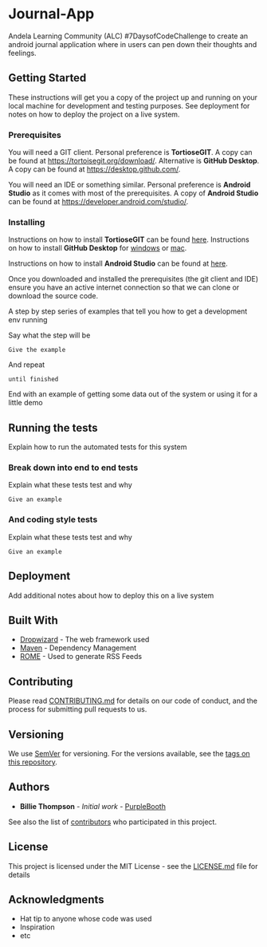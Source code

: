 # Journal-App
Andela Learning Community (ALC) #7DaysofCodeChallenge to create an android journal application where in users can pen down their thoughts and feelings. 


## Getting Started

These instructions will get you a copy of the project up and running on your local machine for development and testing purposes. See deployment for notes on how to deploy the project on a live system.

### Prerequisites

You will need a GIT client. 
Personal preference is **TortioseGIT**. A copy can be found at https://tortoisegit.org/download/.
Alternative is **GitHub Desktop**. A copy can be found at https://desktop.github.com/.

You will need an IDE or something similar. Personal preference is **Android Studio** as it comes with most of the prerequisites.
A copy of **Android Studio** can be found at https://developer.android.com/studio/.

### Installing

Instructions on how to install **TortioseGIT** can be found [here](https://tortoisegit.org/docs/tortoisegit/tgit-intro-install.html).
Instructions on how to install **GitHub Desktop** for [windows](https://help.github.com/desktop/guides/getting-started-with-github-desktop/installing-github-desktop/) or [mac](https://help.github.com/desktop/guides/getting-started-with-github-desktop/installing-github-desktop/#platform-mac).

Instructions on how to install **Android Studio** can be found at [here](https://developer.android.com/studio/install).

Once you downloaded and installed the prerequisites (the git client and IDE) ensure you have an active internet connection so that we can clone or download the source code.

A step by step series of examples that tell you how to get a development env running

Say what the step will be

```
Give the example
```

And repeat

```
until finished
```

End with an example of getting some data out of the system or using it for a little demo

## Running the tests

Explain how to run the automated tests for this system

### Break down into end to end tests

Explain what these tests test and why

```
Give an example
```

### And coding style tests

Explain what these tests test and why

```
Give an example
```

## Deployment

Add additional notes about how to deploy this on a live system

## Built With

* [Dropwizard](http://www.dropwizard.io/1.0.2/docs/) - The web framework used
* [Maven](https://maven.apache.org/) - Dependency Management
* [ROME](https://rometools.github.io/rome/) - Used to generate RSS Feeds

## Contributing

Please read [CONTRIBUTING.md](https://gist.github.com/PurpleBooth/b24679402957c63ec426) for details on our code of conduct, and the process for submitting pull requests to us.

## Versioning

We use [SemVer](http://semver.org/) for versioning. For the versions available, see the [tags on this repository](https://github.com/your/project/tags). 

## Authors

* **Billie Thompson** - *Initial work* - [PurpleBooth](https://github.com/PurpleBooth)

See also the list of [contributors](https://github.com/your/project/contributors) who participated in this project.

## License

This project is licensed under the MIT License - see the [LICENSE.md](LICENSE.md) file for details

## Acknowledgments

* Hat tip to anyone whose code was used
* Inspiration
* etc
